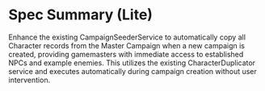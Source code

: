 # Spec Summary (Lite)

Enhance the existing CampaignSeederService to automatically copy all Character records from the Master Campaign when a new campaign is created, providing gamemasters with immediate access to established NPCs and example enemies. This utilizes the existing CharacterDuplicator service and executes automatically during campaign creation without user intervention.